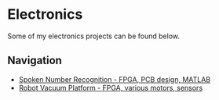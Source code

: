 # Electronics
Some of my electronics projects can be found below.

## Navigation
- [Spoken Number Recognition - FPGA, PCB design, MATLAB](/electronics/spoken-number-recognition)
- [Robot Vacuum Platform - FPGA, various motors, sensors](/electronics/robot-vacuum)
